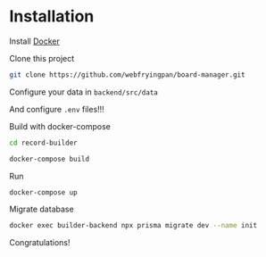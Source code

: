 # Installation

Install [Docker](https://docs.docker.com/engine/install/)

Clone this project

```bash
git clone https://github.com/webfryingpan/board-manager.git
```

Configure your data in `backend/src/data`

And configure `.env` files!!!

Build with docker-compose

```bash
cd record-builder

docker-compose build
```

Run

```bash
docker-compose up
```

Migrate database

```bash
docker exec builder-backend npx prisma migrate dev --name init
```

Congratulations!
